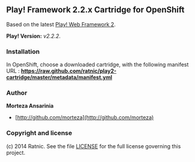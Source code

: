 ## Play! Framework 2.2.x Cartridge for OpenShift

Based on the latest [Play! Web Framework 2](http://www.playframework.com/).

**Play! Version:** *v2.2.2*.

### Installation

In OpenShift, choose a downloaded cartridge, with the following manifest URL : **https://raw.github.com/ratnic/play2-cartridge/master/metadata/manifest.yml**
### Author

**Morteza Ansarinia**

+ [http://github.com/morteza](http://github.com/morteza)


### Copyright and license

(c) 2014 Ratnic. See the file [LICENSE](LICENSE) for the full license governing this project.


